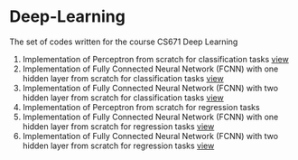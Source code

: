 # Deep-Learning
The set of codes written for the course CS671 Deep Learning


1) Implementation of Perceptron from scratch for classification tasks [view](https://github.com/Rajesh-Smartino/Deep-Learning/tree/main/Perceptron%20Regression)
2) Implementation of Fully Connected Neural Network (FCNN) with one hidden layer from scratch for classification tasks [view](https://github.com/Rajesh-Smartino/Deep-Learning/tree/main/FCNN%20Classification)
3) Implementation of Fully Connected Neural Network (FCNN) with two hidden layer from scratch for classification tasks [view](https://github.com/Rajesh-Smartino/Deep-Learning/tree/main/FCNN%20Classification)
4) Implementation of Perceptron from scratch for regression tasks
5) Implementation of Fully Connected Neural Network (FCNN) with one hidden layer from scratch for regression tasks [view](https://github.com/Rajesh-Smartino/Deep-Learning/tree/main/FCNN%20Regression)
6) Implementation of Fully Connected Neural Network (FCNN) with two hidden layer from scratch for regression tasks [view](https://github.com/Rajesh-Smartino/Deep-Learning/tree/main/FCNN%20Regression)
